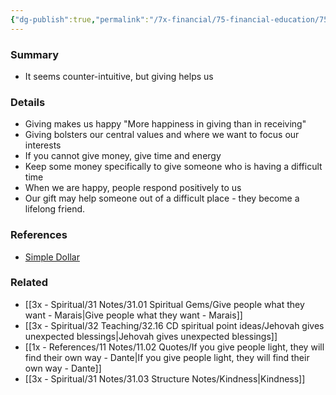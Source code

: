 ```yaml
---
{"dg-publish":true,"permalink":"/7x-financial/75-financial-education/75-01-financial-notes/giving-helps-your-finances/","title":"Giving helps your finances","created":"2023-08-27T15:56:55.240+03:00","updated":"2024-02-14T20:17:37.991+03:00"}
---
```



### Summary
- It seems counter-intuitive, but giving helps us

### Details
- Giving makes us happy "More happiness in giving than in receiving"
- Giving bolsters our central values and where we want to focus our interests
- If you cannot give money, give time and energy
- Keep some money specifically to give someone who is having a difficult time
- When we are happy, people respond positively to us
- Our gift may help someone out of a difficult place - they become a lifelong friend.

### References
- [Simple Dollar](https://web.archive.org/web/20110902020254/http://www.thesimpledollar.com/)

### Related
- [[3x - Spiritual/31 Notes/31.01 Spiritual Gems/Give people what they want - Marais\|Give people what they want - Marais]]
- [[3x - Spiritual/32 Teaching/32.16 CD spiritual point ideas/Jehovah gives unexpected blessings\|Jehovah gives unexpected blessings]]
- [[1x - References/11 Notes/11.02 Quotes/If you give people light, they will find their own way - Dante\|If you give people light, they will find their own way - Dante]]
- [[3x - Spiritual/31 Notes/31.03 Structure Notes/Kindness\|Kindness]]
